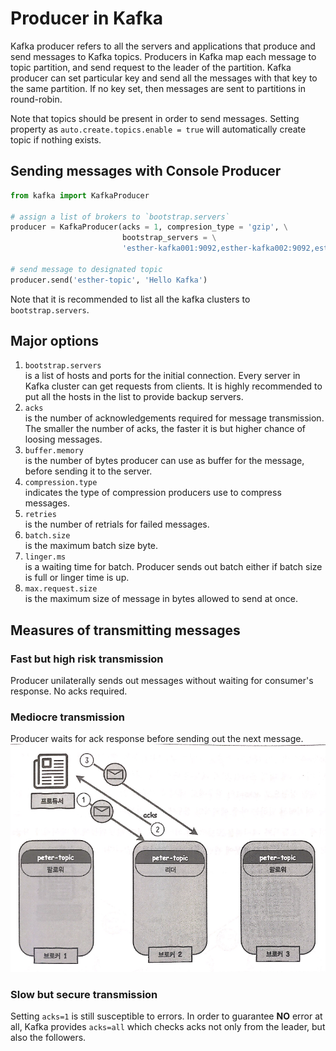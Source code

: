 # Producer in Kafka
Kafka producer refers to all the servers and applications that produce and send messages to Kafka topics. Producers in Kafka map each message to topic partition, and send request to the leader of the partition. Kafka producer can set particular key and send all the messages with that key to the same partition. If no key set, then messages are sent to partitions in round-robin.
  
Note that topics should be present in order to send messages. Setting property as `auto.create.topics.enable = true` will automatically create topic if nothing exists.
  
## Sending messages with Console Producer
```python
from kafka import KafkaProducer

# assign a list of brokers to `bootstrap.servers`
producer = KafkaProducer(acks = 1, compresion_type = 'gzip', \
                         bootstrap_servers = \
                         'esther-kafka001:9092,esther-kafka002:9092,esther-kafka003:9092')

# send message to designated topic
producer.send('esther-topic', 'Hello Kafka')
```
Note that it is recommended to list all the kafka clusters to `bootstrap.servers`.
  
## Major options
1. `bootstrap.servers`  
    is a list of hosts and ports for the initial connection. Every server in Kafka cluster can get requests from clients. It is highly recommended to put all the hosts in the list to provide backup servers. 
2. `acks`  
    is the number of acknowledgements required for message transmission. The smaller the number of acks, the faster it is but higher chance of loosing messages.
3. `buffer.memory`  
    is the number of bytes producer can use as buffer for the message, before sending it to the server.
4. `compression.type`  
    indicates the type of compression producers use to compress messages.
5. `retries`  
    is the number of retrials for failed messages.
6. `batch.size`  
    is the maximum batch size byte. 
7. `linger.ms`  
    is a waiting time for batch. Producer sends out batch either if batch size is full or linger time is up.
8. `max.request.size`  
    is the maximum size of message in bytes allowed to send at once.
  
## Measures of transmitting messages
### Fast but high risk transmission
Producer unilaterally sends out messages without waiting for consumer's response. No acks required. 
  
### Mediocre transmission
Producer waits for ack response before sending out the next message.  
![ack](ack.PNG)
  
### Slow but secure transmission
Setting `acks=1` is still susceptible to errors. In order to guarantee **NO** error at all, Kafka provides `acks=all` which checks acks not only from the leader, but also the followers.
